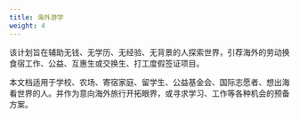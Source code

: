 ```yaml
---
title: 海外游学
weight: 4
---
```


该计划旨在辅助无钱、无学历、无经验、无背景的人探索世界，引荐海外的劳动换食宿工作、公益、互惠生或交换生、打工度假签证项目。

本文档适用于学校、农场、寄宿家庭、留学生、公益基金会、国际志愿者、想出海看世界的人。并作为意向海外旅行开拓眼界，或寻求学习、工作等各种机会的预备方案。

